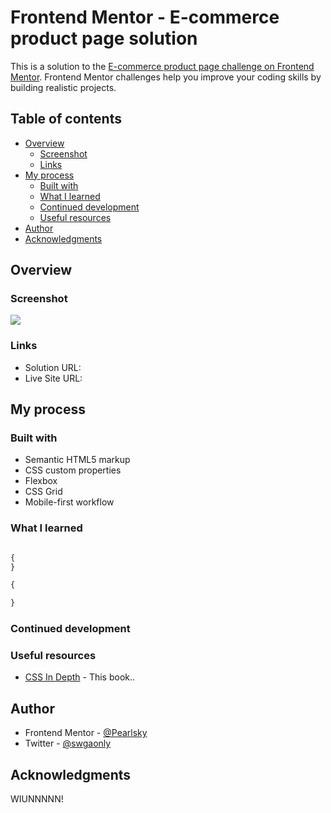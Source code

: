 # Frontend Mentor - E-commerce product page solution

This is a solution to the [E-commerce product page challenge on Frontend Mentor](https://www.frontendmentor.io/challenges/ecommerce-product-page-UPsZ9MJp6). Frontend Mentor challenges help you improve your coding skills by building realistic projects.

## Table of contents

- [Overview](#overview)
  - [Screenshot](#screenshot)
  - [Links](#links)
- [My process](#my-process)
  - [Built with](#built-with)
  - [What I learned](#what-i-learned)
  - [Continued development](#continued-development)
  - [Useful resources](#useful-resources)
- [Author](#author)
- [Acknowledgments](#acknowledgments)

## Overview


### Screenshot

![](./screenshot.jpg)


### Links

- Solution URL: 
- Live Site URL: 

## My process

### Built with

- Semantic HTML5 markup
- CSS custom properties
- Flexbox
- CSS Grid
- Mobile-first workflow


### What I learned


```html
```
```css
{
}
```
```js
{

}
```


### Continued development

### Useful resources

- [CSS In Depth](https://) - This book..


## Author

- Frontend Mentor - [@Pearlsky](https://www.frontendmentor.io/profile/pearlsky)
- Twitter - [@swgaonly](https://www.twitter.com/swgaonly)


## Acknowledgments

WIUNNNNN!